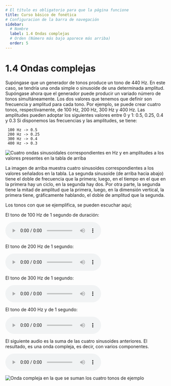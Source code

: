 ```yaml
---
# El título es obligatorio para que la página funcione
title: Curso básico de fonética
# Configuracion de la barra de navegación
sidebar:
  # Nombre
  label: 1.4 Ondas complejas
  # Orden (Número más bajo aparece más arriba)
  order: 5
---
```

# 1.4 Ondas complejas

Supóngase que un generador de tonos produce un tono de 440 Hz. En este caso, se tendría una onda simple o sinusoide de una determinada amplitud.
Supóngase ahora que el generador puede producir un variado número de tonos simultáneamente. Los dos valores que tenemos que definir son frecuencia y amplitud para cada tono.
Por ejemplo, se puede crear cuatro tonos, respectivamente, de 100 Hz, 200 Hz, 300 Hz y 400 Hz. Las amplitudes pueden adoptar los siguientes valores entre 0 y 1: 0.5, 0.25, 0.4 y 0.3
Si disponemos las frecuencias y las amplitudes, se tiene:
<br>

     100 Hz -> 0.5
     200 Hz -> 0.25
     300 Hz -> 0.4
     400 Hz -> 0.3

![Cuatro ondas sinusoidales correspondientes en Hz y en amplitudes a los valores presentes en la tabla de arriba](/imagenes/cuatro_sinusoides.png)

La imagen de arriba muestra cuatro sinusoides correspondientes a los valores señalados en la tabla. La segunda sinusoide (de arriba hacia abajo) tiene el doble de frecuencia que la primera; luego, en el tiempo en el que en la primera hay un ciclo, en la segunda hay dos. Por otra parte, la segunda tiene la mitad de amplitud que la primera, luego, en la dimensión vertical, la primera tiene, gráficamente hablando, el doble de amplitud que la segunda.

Los tonos con que se ejemplifica, se pueden escuchar aquí;

El tono de 100 Hz de 1 segundo de duración:

<audio controls src="/sonidos/tono_100.mp3"></audio>

El tono de 200 Hz de 1 segundo:

<audio controls src="/sonidos/200_025.mp3"></audio>

El tono de 300 Hz de 1 segundo:

<audio controls src="/sonidos/300_04.mp3"></audio>

El tono de 400 Hz y de 1 segundo:

<audio controls src="/sonidos/400_03.mp3"></audio>

El siguiente audio es la suma de las cuatro sinusoides anteriores. El resultado, es una onda compleja, es decir, con varios componentes.

<audio controls src="/sonidos/de_100_200_300_400_combinados.mp3"></audio>


![Onda compleja en la que se suman los cuatro tonos de ejemplo](/imagenes/onda_compleja_sumando_4_tonos.png)


